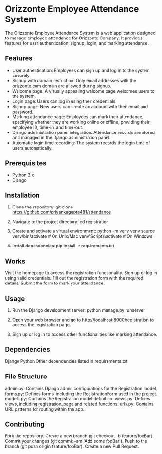 # Orizzonte Employee Attendance System

The Orizzonte Employee Attendance System is a web application designed to manage employee attendance for Orizzonte Company. It provides features for user authentication, signup, login, and marking attendance.

## Features

- User authentication: Employees can sign up and log in to the system securely.
- Signup with domain restriction: Only email addresses with the orizzonte.com domain are allowed during signup.
- Welcome page: A visually appealing welcome page welcomes users to the system.
- Login page: Users can log in using their credentials.
- Signup page: New users can create an account with their email and password.
- Marking attendance page: Employees can mark their attendance, specifying whether they are working online or offline, providing their employee ID, time-in, and time-out.
- Django administration panel integration: Attendance records are stored and managed in the Django administration panel.
- Automatic login time recording: The system records the login time of users automatically.


## Prerequisites

- Python 3.x
- Django

## Installation

1. Clone the repository:
git clone https://github.com/priyankagupta481/attendance

2. Navigate to the project directory:
cd registration


3. Create and activate a virtual environment:
python -m venv venv
source venv/bin/activate # On Unix/Mac
venv\Scripts\activate # On Windows


4. Install dependencies:
pip install -r requirements.txt

## Works

Visit the homepage to access the registration functionality.
Sign up or log in using valid credentials.
Fill out the registration form with the required details.
Submit the form to mark your attendance.

## Usage

1. Run the Django development server:
python manage.py runserver

2. Open your web browser and go to http://localhost:8000/registration to access the registration page.

3. Sign up or log in to access other functionalities like marking attendance.

## Dependencies
Django
Python
Other dependencies listed in requirements.txt

## File Structure
admin.py: Contains Django admin configurations for the Registration model.
forms.py: Defines forms, including the RegistrationForm used in the project.
models.py: Contains the Registration model definition.
views.py: Defines views, including registration_page and related functions.
urls.py: Contains URL patterns for routing within the app.


## Contributing
Fork the repository.
Create a new branch (git checkout -b feature/fooBar).
Commit your changes (git commit -am 'Add some fooBar').
Push to the branch (git push origin feature/fooBar).
Create a new Pull Request.



